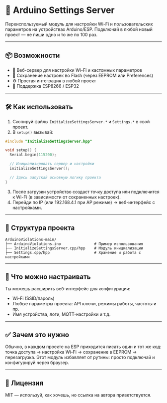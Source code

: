 # 🔧 Arduino Settings Server

Переиспользуемый модуль для настройки Wi-Fi и пользовательских параметров на устройствах Arduino/ESP. Подключай в любой новый проект — не пиши одно и то же по 100 раз.

---

## 📦 Возможности

- 📡 Веб-сервер для настройки Wi-Fi и кастомных параметров
- 💾 Сохранение настроек во Flash (через EEPROM или Preferences)
- ⚙️ Простая интеграция в любой проект
- 🔌 Поддержка ESP8266 / ESP32

---

## 🛠 Как использовать

1. Скопируй файлы `InitializeSettingsServer.*` и `Settings.*` в свой проект.
2. В `setup()` вызывай:

```cpp
#include "InitializeSettingsServer.hpp"

void setup() {
  Serial.begin(115200);

  // Инициализировать сервер и настройки
  initializeSettingsServer();

  // Здесь запускай основную логику проекта
}
```

3. После загрузки устройство создаст точку доступа или подключится к Wi-Fi (в зависимости от сохраненных настроек).
4. Перейди по IP (или 192.168.4.1 при AP режиме) → веб-интерфейс с настройками.

---

## 📁 Структура проекта

```
ArduinoViolations-main/
├── ArduinoViolations.ino               # Пример использования
├── InitializeSettingsServer.cpp/hpp    # Модуль инициализации
├── Settings.cpp/hpp                    # Хранение и работа с настройками
```

---

## 🧩 Что можно настраивать

Ты можешь расширить веб-интерфейс для конфигурации:

- Wi-Fi (SSID/пароль)
- Любые параметры проекта: API ключи, режимы работы, частоты и пр.
- Имя устройства, логи, MQTT-настройки и т.д.

---

## ✅ Зачем это нужно

Обычно, в каждом проекте на ESP приходится писать один и тот же код: точка доступа → настройка Wi-Fi → сохранение в EEPROM → перезагрузка. Этот модуль избавляет от рутины: просто подключай и конфигурируй через браузер.

---

## 📄 Лицензия

MIT — используй, как хочешь, но ссылка на автора приветствуется.
